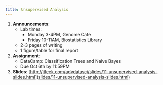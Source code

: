```yaml
---
title: Unsupervised Analysis
---
```


1. __Announcements__: 
    * Lab times: 
        * Monday 3-4PM, Genome Cafe
        * Friday 10-11AM, Biostatistics Library
    * 2-3 pages of writing
    * 1 figure/table for final report
2. __Assignment__: 
    * DataCamp:  Classification Trees and Naive Bayes
    * Due Oct 6th by 11:59PM
3. __Slides__: [http://jtleek.com/advdatasci/slides/11-unsupervised-analysis-slides.html](slides/11-unsupervised-analysis-slides.html)
